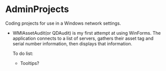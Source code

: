 # AdminProjects
Coding projects for use in a Windows network settings.

* WMIAssetAudit(or QDAudit) is my first attempt at using WinForms.  The application connects to a list of servers, gathers their
    asset tag and serial number information, then displays that information.

    To do list:
    * Tooltips?
